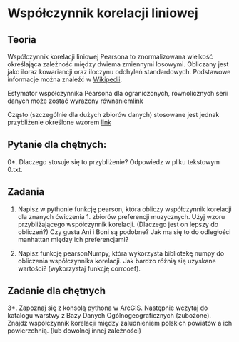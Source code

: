 Współczynnik korelacji liniowej
============

Teoria
------
Współczynnik korelacji liniowej Pearsona to znormalizowana wielkość określająca zależność między dwiema zmiennymi losowymi. Obliczany jest jako iloraz kowariancji oraz iloczynu odchyleń standardowych. Podstawowe informacje można znaleźć w [Wikipedii](http://pl.wikipedia.org/wiki/Wsp%C3%B3%C5%82czynnik_korelacji_Pearsona).

Estymator współczynnika Pearsona dla ograniczonych, równolicznych serii danych może zostać wyrażony równaniem[link](http://www.sciweavers.org/tex2img.php?eq=r%3D%5Cfrac%7B%5Csum_%7Bi%3D1%7D%5E%7Bn%7D+%28x_i+-+%5Coverline%7Bx%7D%29%28y_i+-+%5Coverline%7By%7D%29%7D+%7B%5Csqrt%7B%5Csum_%7Bi%3D1%7D%5E%7Bn%7D+%28x_i+-+%5Coverline%7Bx%7D%29%5E2%7D+%5Csqrt%7B%5Csum_%7Bi%3D1%7D%5E%7Bn%7D+%28y_i+-+%5Coverline%7By%7D%29%5E2%7D%7D&bc=White&fc=Black&im=jpg&fs=12&ff=arev&edit=0)


Często (szczególnie dla dużych zbiorów danych) stosowane jest jednak przybliżenie określone wzorem  [link](http://latex.codecogs.com/gif.view?%5Ctilde%7Br%7D%3D%5Cfrac%7B%5Csum_%7Bi%3D1%7D%5E%7Bn%7D%20x_i%20y_i%20-%20%5Cfrac%7B%5Csum_%7Bi%3D1%7D%5E%7Bn%7D%20x_i%20%5Csum_%7Bi%3D1%7D%5E%7Bn%7D%20y_i%7D%7Bn%7D%7D%20%7B%20%5Csqrt%7B%5Csum_%7Bi%3D1%7D%5E%7Bn%7D%20x_i%5E2%20-%20%5Cfrac%7B%28%5Csum_%7Bi%3D1%7D%5E%7Bn%7D%20x_i%29%5E2%7D%7Bn%7D%7D%20%5Csqrt%7B%5Csum_%7Bi%3D1%7D%5E%7Bn%7D%20y_i%5E2%20-%20%5Cfrac%7B%28%5Csum_%7Bi%3D1%7D%5E%7Bn%7D%20y_i%29%5E2%7D%7Bn%7D%7D%20%7D)

Pytanie dla chętnych:
---------------------
0*. Dlaczego stosuje się to przybliżenie? Odpowiedz w pliku tekstowym 0.txt. 

Zadania
-------

1. Napisz w pythonie funkcję pearson, która obliczy współczynnik korelacji dla znanych ćwiczenia 1. zbiorów preferencji muzycznych. Użyj wzoru przybliżającego współczynnik korelacji. (Dlaczego jest on lepszy do obliczeń?)
 Czy gusta Ani i Boni są podobne? Jak ma się to do odległości manhattan między ich preferencjami?

2. Napisz funkcję  pearsonNumpy, która wykorzysta bibliotekę numpy do obliczenia współczynnika korelacji. Jak bardzo różnią się uzyskane wartości? (wykorzystaj funkcję corrcoef).

Zadanie dla chętnych
---------------------
3*. Zapoznaj się z konsolą pythona w ArcGIS. Następnie wczytaj do katalogu warstwy z Bazy Danych Ogólnogeograficznych (zubożone). 
Znajdź współczynnik korelacji między zaludnieniem polskich powiatów a ich powierzchnią. (lub dowolnej innej zależności)
 


